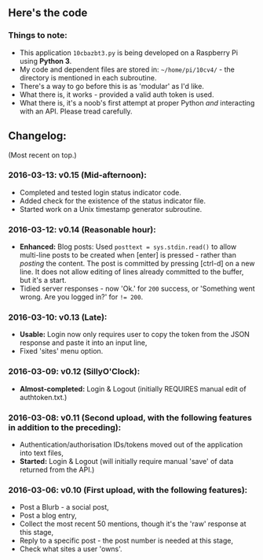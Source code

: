 ## Here's the code
### Things to note:
* This application `10cbazbt3.py` is being developed on a Raspberry Pi using **Python 3**.
* My code and dependent files are stored in: `~/home/pi/10cv4/` - the directory is mentioned in each subroutine.
* There's a way to go before this is as 'modular' as I'd like.
* What there is, it works - provided a valid auth token is used.
* What there is, it's a noob's first attempt at proper Python *and* interacting with an API.  Please tread carefully.

## Changelog:
(Most recent on top.)

### 2016-03-13: v0.15 (Mid-afternoon):
* Completed and tested login status indicator code.
* Added check for the existence of the status indicator file.
* Started work on a Unix timestamp generator subroutine.

### 2016-03-12: v0.14 (Reasonable hour):
* **Enhanced:** Blog posts: Used `posttext = sys.stdin.read()` to allow multi-line posts to be created when [enter] is pressed - rather than *posting* the content.  The post is committed by pressing [ctrl-d] on a new line.  It does not allow editing of lines already committed to the buffer, but it's a start.
* Tidied server responses - now 'Ok.' for `200` success, or 'Something went wrong. Are you logged in?' for `!= 200`.

### 2016-03-10: v0.13 (Late):
* **Usable:** Login now only requires user to copy the token from the JSON response and paste it into an input line,
* Fixed 'sites' menu option.

### 2016-03-09: v0.12 (SillyO'Clock):
* **Almost-completed:** Login & Logout (initially REQUIRES manual edit of authtoken.txt.)

### 2016-03-08: v0.11 (Second upload, with the following features in addition to the preceding):
* Authentication/authorisation IDs/tokens moved out of the application into text files,
* **Started:** Login & Logout (will initially require manual 'save' of data returned from the API.)

### 2016-03-06: v0.10 (First upload, with the following features):
* Post a Blurb - a social post,
* Post a blog entry,
* Collect the most recent 50 mentions, though it's the 'raw' response at this stage,
* Reply to a specific post - the post number is needed at this stage,
* Check what sites a user 'owns'.
